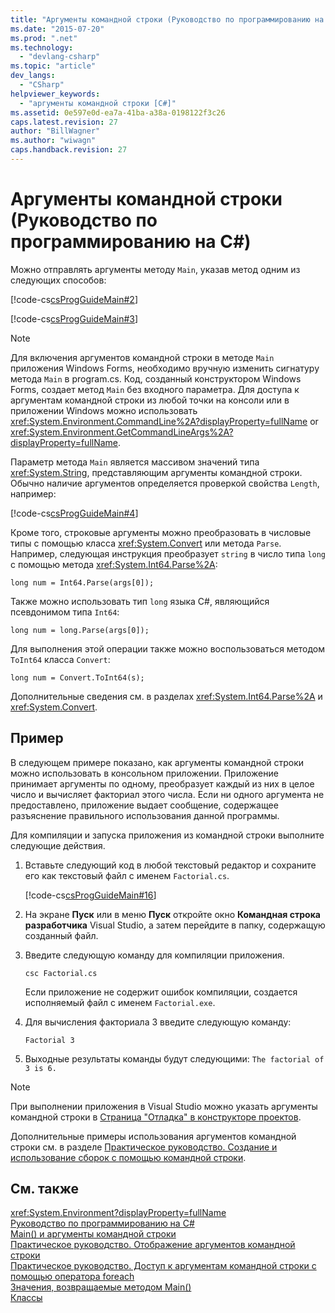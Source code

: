 ```yaml
---
title: "Аргументы командной строки (Руководство по программированию на C#) | Microsoft Docs"
ms.date: "2015-07-20"
ms.prod: ".net"
ms.technology: 
  - "devlang-csharp"
ms.topic: "article"
dev_langs: 
  - "CSharp"
helpviewer_keywords: 
  - "аргументы командной строки [C#]"
ms.assetid: 0e597e0d-ea7a-41ba-a38a-0198122f3c26
caps.latest.revision: 27
author: "BillWagner"
ms.author: "wiwagn"
caps.handback.revision: 27
---
```

# Аргументы командной строки (Руководство по программированию на C#)
Можно отправлять аргументы методу `Main`, указав метод одним из следующих способов:  
  
 [!code-cs[csProgGuideMain#2](../../../csharp/programming-guide/inside-a-program/codesnippet/csharp/command-line-arguments_1.cs)]  
  
 [!code-cs[csProgGuideMain#3](../../../csharp/programming-guide/inside-a-program/codesnippet/csharp/command-line-arguments_2.cs)]  
  
> [!NOTE]
>  Для включения аргументов командной строки в методе `Main` приложения Windows Forms, необходимо вручную изменить сигнатуру метода `Main` в program.cs.  Код, созданный конструктором Windows Forms, создает метод `Main` без входного параметра.  Для доступа к аргументам командной строки из любой точки на консоли или в приложении Windows можно использовать <xref:System.Environment.CommandLine%2A?displayProperty=fullName> or <xref:System.Environment.GetCommandLineArgs%2A?displayProperty=fullName>.  
  
 Параметр метода `Main` является массивом значений типа <xref:System.String>, представляющим аргументы командной строки.  Обычно наличие аргументов определяется проверкой свойства `Length`, например:  
  
 [!code-cs[csProgGuideMain#4](../../../csharp/programming-guide/inside-a-program/codesnippet/csharp/command-line-arguments_3.cs)]  
  
 Кроме того, строковые аргументы можно преобразовать в числовые типы с помощью класса <xref:System.Convert> или метода `Parse`.  Например, следующая инструкция преобразует `string` в число типа `long` с помощью метода <xref:System.Int64.Parse%2A>:  
  
```  
long num = Int64.Parse(args[0]);  
```  
  
 Также можно использовать тип `long` языка C\#, являющийся псевдонимом типа `Int64`:  
  
```  
long num = long.Parse(args[0]);  
```  
  
 Для выполнения этой операции также можно воспользоваться методом `ToInt64` класса `Convert`:  
  
```  
long num = Convert.ToInt64(s);  
```  
  
 Дополнительные сведения см. в разделах <xref:System.Int64.Parse%2A> и <xref:System.Convert>.  
  
## Пример  
 В следующем примере показано, как аргументы командной строки можно использовать в консольном приложении.  Приложение принимает аргументы по одному, преобразует каждый из них в целое число и вычисляет факториал этого числа.  Если ни одного аргумента не предоставлено, приложение выдает сообщение, содержащее разъяснение правильного использования данной программы.  
  
 Для компиляции и запуска приложения из командной строки выполните следующие действия.  
  
1.  Вставьте следующий код в любой текстовый редактор и сохраните его как текстовый файл с именем `Factorial.cs`.  
  
     [!code-cs[csProgGuideMain#16](../../../csharp/programming-guide/inside-a-program/codesnippet/csharp/command-line-arguments_4.cs)]  
  
2.  На экране **Пуск** или в меню **Пуск** откройте окно **Командная строка разработчика** Visual Studio, а затем перейдите в папку, содержащую созданный файл.  
  
3.  Введите следующую команду для компиляции приложения.  
  
     `csc Factorial.cs`  
  
     Если приложение не содержит ошибок компиляции, создается исполняемый файл с именем `Factorial.exe`.  
  
4.  Для вычисления факториала 3 введите следующую команду:  
  
     `Factorial 3`  
  
5.  Выходные результаты команды будут следующими: `The factorial of 3 is 6.`  
  
> [!NOTE]
>  При выполнении приложения в Visual Studio можно указать аргументы командной строки в [Страница "Отладка" в конструкторе проектов](/visual-studio/ide/reference/debug-page-project-designer).  
  
 Дополнительные примеры использования аргументов командной строки см. в разделе [Практическое руководство. Создание и использование сборок с помощью командной строки](../Topic/How%20to:%20Create%20and%20Use%20Assemblies%20Using%20the%20Command%20Line%20\(C%23%20and%20Visual%20Basic\).md).  
  
## См. также  
 <xref:System.Environment?displayProperty=fullName>   
 [Руководство по программированию на C\#](../../../csharp/programming-guide/index.md)   
 [Main\(\) и аргументы командной строки](../../../csharp/programming-guide/main-and-command-args/main-and-command-line-arguments.md)   
 [Практическое руководство. Отображение аргументов командной строки](../../../csharp/programming-guide/main-and-command-args/how-to-display-command-line-arguments.md)   
 [Практическое руководство. Доступ к аргументам командной строки с помощью оператора foreach](../../../csharp/programming-guide/main-and-command-args/how-to-access-command-line-arguments-using-foreach.md)   
 [Значения, возвращаемые методом Main\(\)](../../../csharp/programming-guide/main-and-command-args/main-return-values.md)   
 [Классы](../../../csharp/programming-guide/classes-and-structs/classes.md)